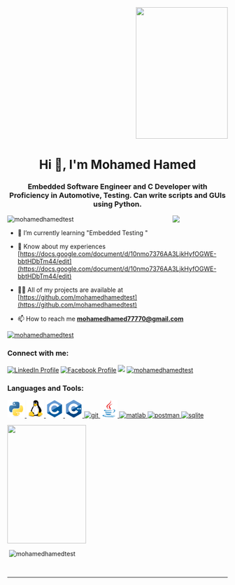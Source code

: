 
<div>
  <div align="right">
    <img src="https://giphy.com/gifs/city-marketing-public-gh0RRgkTXedvF0pDc0="right" height="300px" width="210px">
  </div>




<h1 align="center"> Hi 👋, I'm Mohamed Hamed </h1>
<h3 align="center"> Embedded Software Engineer and C Developer with Proficiency in Automotive, Testing. Can write scripts and GUIs using Python.</h3>
<img src="https://github.com/mohamedabusrea/mohamedabusrea/blob/master/profile-img.png" align="right" width="25%"/>
<p align="left"> <img src="https://komarev.com/ghpvc/?username=mohamedhamedtest&label=Profile%20views&color=0e75b6&style=flat" alt="mohamedhamedtest" /> </p>

- 🌱 I’m currently learning "Embedded Testing "
  
- 📄 Know about my experiences [https://docs.google.com/document/d/10nmo7376AA3LjkHyfOGWE-bbtHDbTm44/edit](https://docs.google.com/document/d/10nmo7376AA3LjkHyfOGWE-bbtHDbTm44/edit)
 
- 👨‍💻 All of my projects are available at [https://github.com/mohamedhamedtest](https://github.com/mohamedhamedtest)

- 📫 How to reach me **mohamedhamed77770@gmail.com**

<p align="left"> <a href="https://github.com/ryo-ma/github-profile-trophy"><img src="https://github-profile-trophy.vercel.app/?username=mohamedhamedtest" alt="mohamedhamedtest" /></a> 
</p>

<h3 align="left">Connect with me:</h3>
<p align="left">
<a href="https://www.linkedin.com/in/mohamed-hamed-13818526b//" target="_blank" rel="noopener noreferrer"><img align="center" src="https://raw.githubusercontent.com/rahuldkjain/github-profile-readme-generator/master/src/images/icons/Social/linked-in-alt.svg" alt="LinkedIn Profile" height="50" width="50" /></a>
<a href="https://www.facebook.com/https://www.facebook.com/profile.php?id=61552022208006&mibextid=ZbWKwL/" target="_blank"><img align="center" src="https://raw.githubusercontent.com/rahuldkjain/github-profile-readme-generator/master/src/images/icons/Social/facebook.svg" alt="Facebook Profile" height="50" width="50" /></a>
 <a href="https://twitter.com/@mohamed70022725"><img src="https://img.shields.io/badge/twitter-%231FA1F1?style=flat&logo=twitter&logoColor=white"/></a>
<a href="https://www.hackerrank.com/profile/mohamedhamed7771" target="blank"><img align="center" src="https://raw.githubusercontent.com/rahuldkjain/github-profile-readme-generator/master/src/images/icons/Social/hackerrank.svg" alt="mohamedhamedtest" height="50" width="50" /></a>
</p>

<h3 align="left">Languages and Tools:</h3>
<p align="left"> <a href="https://www.python.org" target="_blank" rel="noreferrer"> <img src="https://raw.githubusercontent.com/devicons/devicon/master/icons/python/python-original.svg" alt="python" width="40" height="40"/> </a> <a href="https://www.linux.org/" target="_blank" rel="noreferrer"> <img src="https://raw.githubusercontent.com/devicons/devicon/master/icons/linux/linux-original.svg" alt="linux" width="40" height="40"/> </a> <a href="https://www.cprogramming.com/" target="_blank" rel="noreferrer"> <img src="https://raw.githubusercontent.com/devicons/devicon/master/icons/c/c-original.svg" alt="c" width="40" height="40"/> </a> <a href="https://www.w3schools.com/cpp/" target="_blank" rel="noreferrer"> <img src="https://raw.githubusercontent.com/devicons/devicon/master/icons/cplusplus/cplusplus-original.svg" alt="cplusplus" width="40" height="40"/> </a> <a href="https://git-scm.com/" target="_blank" rel="noreferrer"> <img src="https://www.vectorlogo.zone/logos/git-scm/git-scm-icon.svg" alt="git" width="40" height="40"                                                                                                                                                                                                   href="https://www.java.com" target="_blank" rel="noreferrer"> <img src="https://raw.githubusercontent.com/devicons/devicon/master/icons/java/java-original.svg" alt="java" width="40" height="40"/> </a> <a  href="https://www.mathworks.com/" target="_blank" rel="noreferrer"> <img src="https://upload.wikimedia.org/wikipedia/commons/2/21/Matlab_Logo.png" alt="matlab" width="40" height="40"/> </a> <a href="https://postman.com" target="_blank" rel="noreferrer"> <img src="https://www.vectorlogo.zone/logos/getpostman/getpostman-icon.svg" alt="postman" width="40" height="40"/> </a> <a   href="https://www.sqlite.org/" target="_blank" rel="noreferrer"> <img src="https://www.vectorlogo.zone/logos/sqlite/sqlite-icon.svg" alt="sqlite" width="40" height="40"/> </a> </p>








<div>
<p align="left">
  <img align="center" src="https://media.giphy.com/media/l3fQsvbfwo3rJcmwo/giphy.gif" height="270px" width="180px">
 
<p>&nbsp;<img align="center" src="https://github-readme-stats.vercel.app/api?username=mohamedhamedtest&show_icons=true&locale=en" alt="mohamedhamedtest" /></p>

</p></div>
<br>

---

